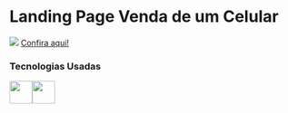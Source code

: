 <h1>Landing Page Venda de um Celular</h1>
<p>
<img src="https://i.imgur.com/DzHKxRZ.png">
<a href="https://raphacalixto.github.io/Landing-Page-UP-Phone/">Confira aqui!</a> 
<h3> Tecnologias Usadas</h3>
<div class"img">
<img width="40" src="https://cdn.jsdelivr.net/gh/devicons/devicon/icons/html5/html5-plain-wordmark.svg"><img width="40" src="https://cdn.jsdelivr.net/gh/devicons/devicon/icons/css3/css3-plain-wordmark.svg">
<div/>

